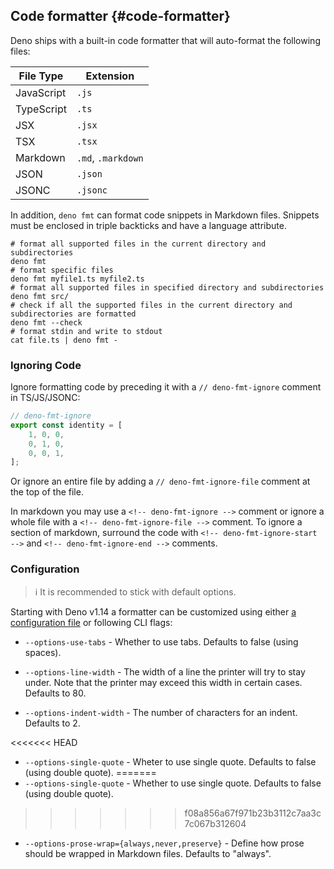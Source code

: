 ## Code formatter {#code-formatter}

Deno ships with a built-in code formatter that will auto-format the following files:

| File Type  | Extension          |
| ---------- | ------------------ |
| JavaScript | `.js`              |
| TypeScript | `.ts`              |
| JSX        | `.jsx`             |
| TSX        | `.tsx`             |
| Markdown   | `.md`, `.markdown` |
| JSON       | `.json`            |
| JSONC      | `.jsonc`           |

In addition, `deno fmt` can format code snippets in Markdown files. Snippets must be enclosed in triple backticks and
have a language attribute.

```shell
# format all supported files in the current directory and subdirectories
deno fmt
# format specific files
deno fmt myfile1.ts myfile2.ts
# format all supported files in specified directory and subdirectories
deno fmt src/
# check if all the supported files in the current directory and subdirectories are formatted
deno fmt --check
# format stdin and write to stdout
cat file.ts | deno fmt -
```

### Ignoring Code

Ignore formatting code by preceding it with a `// deno-fmt-ignore` comment in TS/JS/JSONC:

```ts
// deno-fmt-ignore
export const identity = [
    1, 0, 0,
    0, 1, 0,
    0, 0, 1,
];
```

Or ignore an entire file by adding a `// deno-fmt-ignore-file` comment at the top of the file.

In markdown you may use a `<!-- deno-fmt-ignore -->` comment or ignore a whole file with a
`<!-- deno-fmt-ignore-file -->` comment. To ignore a section of markdown, surround the code with
`<!-- deno-fmt-ignore-start -->` and `<!-- deno-fmt-ignore-end -->` comments.

### Configuration

> ℹ️ It is recommended to stick with default options.

Starting with Deno v1.14 a formatter can be customized using either
[a configuration file](../getting_started/configuration_file.md) or following CLI flags:

- `--options-use-tabs` - Whether to use tabs. Defaults to false (using spaces).

- `--options-line-width` - The width of a line the printer will try to stay under. Note that the printer may exceed this
  width in certain cases. Defaults to 80.

- `--options-indent-width` - The number of characters for an indent. Defaults to 2.

<<<<<<< HEAD
- `--options-single-quote` - Wheter to use single quote. Defaults to false (using double quote).
=======
- `--options-single-quote` - Whether to use single quote. Defaults to false
  (using double quote).
>>>>>>> f08a856a67f971b23b3112c7aa3c7c067b312604

- `--options-prose-wrap={always,never,preserve}` - Define how prose should be wrapped in Markdown files. Defaults to
  "always".
